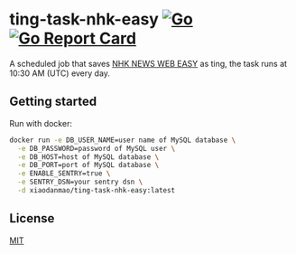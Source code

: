 # ting-task-nhk-easy [![Go](https://github.com/ting-app/ting-task-nhk-easy/actions/workflows/build.yml/badge.svg?branch=main)](https://github.com/ting-app/ting-task-nhk-easy/actions/workflows/build.yml) [![Go Report Card](https://goreportcard.com/badge/github.com/ting-app/ting-task-nhk-easy)](https://goreportcard.com/report/github.com/ting-app/ting-task-nhk-easy)
A scheduled job that saves [NHK NEWS WEB EASY](https://www3.nhk.or.jp/news/easy/) as ting, the task runs at 10:30 AM (UTC) every day.

## Getting started
Run with docker:

```sh
docker run -e DB_USER_NAME=user name of MySQL database \
  -e DB_PASSWORD=password of MySQL user \
  -e DB_HOST=host of MySQL database \
  -e DB_PORT=port of MySQL database \
  -e ENABLE_SENTRY=true \
  -e SENTRY_DSN=your sentry dsn \
  -d xiaodanmao/ting-task-nhk-easy:latest
```

## License
[MIT](LICENSE)
